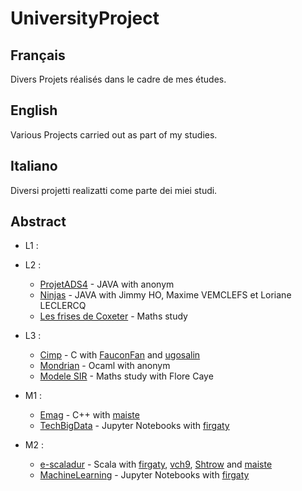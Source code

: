 # UniversityProject

## Français 

Divers Projets réalisés dans le cadre de mes études. 

## English 

Various Projects carried out as part of my studies.

## Italiano 

Diversi projetti realizatti come parte dei miei studi.


## Abstract 

 * L1 :
 
 * L2 : 
    * [ProjetADS4](https://github.com/efraika/UniversityProject/tree/main/ProjetADS4) - JAVA with anonym
    * [Ninjas](https://github.com/efraika/UniversityProject/tree/main/ProjetADS4) - JAVA with Jimmy HO, Maxime VEMCLEFS et Loriane LECLERCQ
    * [Les frises de Coxeter]() - Maths study
 
 * L3 :
    * [Cimp](https://github.com/efraika/UniversityProject/tree/main/Cimp) - C with [FauconFan](https://github.com/FauconFan) and [ugosalin](https://github.com/ugosalin)
    * [Mondrian](https://github.com/efraika/UniversityProject/tree/main/Mondrian) - Ocaml with anonym
    * [Modele SIR]() - Maths study with Flore Caye 
 * M1 : 
    * [Emag](https://github.com/efraika/UniversityProject/tree/main/Emag) - C++ with [maiste](https://github.com/maiste)
    * [TechBigData](https://github.com/efraika/UniversityProject/tree/main/TechBigData) - Jupyter Notebooks with [firgaty](https://github.com/firgaty) 
 
 * M2 :
    * [e-scaladur](https://github.com/efraika/UniversityProject/tree/main/e-scaladur) - Scala with [firgaty](https://github.com/firgaty), [vch9](https://github.com/vch9), [Shtrow](https://github.com/Shtrow) and [maiste](https://github.com/maiste)
    * [MachineLearning](https://github.com/efraika/UniversityProject/tree/main/MachineLearning) - Jupyter Notebooks with [firgaty](https://github.com/firgaty)
